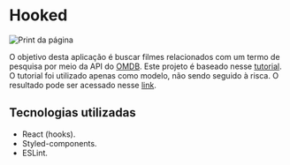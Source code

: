 # Hooked

![Print da página](https://i.imgur.com/mKm8h6I.png)

O objetivo desta aplicação é buscar filmes relacionados com um termo de pesquisa por meio da API do [OMDB](http://www.omdbapi.com/).
Este projeto é baseado nesse [tutorial](https://www.freecodecamp.org/news/how-to-build-a-movie-search-app-using-react-hooks-24eb72ddfaf7/). O tutorial foi utilizado apenas como modelo,
não sendo seguido à risca.
O resultado pode ser acessado nesse [link](https://hooked.danielmatosdecastro.com.br/).

## Tecnologias utilizadas

* React (hooks).
* Styled-components.
* ESLint.
